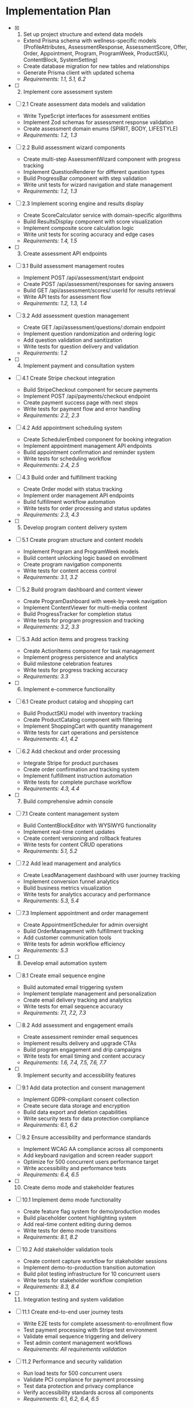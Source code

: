 # Implementation Plan

- [x] 1. Set up project structure and extend data models
  - Extend Prisma schema with wellness-specific models (ProfileAttributes,
    AssessmentResponse, AssessmentScore, Offer, Order, Appointment, Program,
    ProgramWeek, ProductSKU, ContentBlock, SystemSetting)
  - Create database migration for new tables and relationships
  - Generate Prisma client with updated schema
  - _Requirements: 1.1, 5.1, 6.2_

- [ ] 2. Implement core assessment system
- [ ] 2.1 Create assessment data models and validation
  - Write TypeScript interfaces for assessment entities
  - Implement Zod schemas for assessment response validation
  - Create assessment domain enums (SPIRIT, BODY, LIFESTYLE)
  - _Requirements: 1.2, 1.3_

- [ ] 2.2 Build assessment wizard components
  - Create multi-step AssessmentWizard component with progress tracking
  - Implement QuestionRenderer for different question types
  - Build ProgressBar component with step validation
  - Write unit tests for wizard navigation and state management
  - _Requirements: 1.2, 1.3_

- [ ] 2.3 Implement scoring engine and results display
  - Create ScoreCalculator service with domain-specific algorithms
  - Build ResultsDisplay component with score visualization
  - Implement composite score calculation logic
  - Write unit tests for scoring accuracy and edge cases
  - _Requirements: 1.4, 1.5_

- [ ] 3. Create assessment API endpoints
- [ ] 3.1 Build assessment management routes
  - Implement POST /api/assessment/start endpoint
  - Create POST /api/assessment/responses for saving answers
  - Build GET /api/assessment/scores/:userId for results retrieval
  - Write API tests for assessment flow
  - _Requirements: 1.2, 1.3, 1.4_

- [ ] 3.2 Add assessment question management
  - Create GET /api/assessment/questions/:domain endpoint
  - Implement question randomization and ordering logic
  - Add question validation and sanitization
  - Write tests for question delivery and validation
  - _Requirements: 1.2_

- [ ] 4. Implement payment and consultation system
- [ ] 4.1 Create Stripe checkout integration
  - Build StripeCheckout component for secure payments
  - Implement POST /api/payments/checkout endpoint
  - Create payment success page with next steps
  - Write tests for payment flow and error handling
  - _Requirements: 2.2, 2.3_

- [ ] 4.2 Add appointment scheduling system
  - Create SchedulerEmbed component for booking integration
  - Implement appointment management API endpoints
  - Build appointment confirmation and reminder system
  - Write tests for scheduling workflow
  - _Requirements: 2.4, 2.5_

- [ ] 4.3 Build order and fulfillment tracking
  - Create Order model with status tracking
  - Implement order management API endpoints
  - Build fulfillment workflow automation
  - Write tests for order processing and status updates
  - _Requirements: 2.3, 4.3_

- [ ] 5. Develop program content delivery system
- [ ] 5.1 Create program structure and content models
  - Implement Program and ProgramWeek models
  - Build content unlocking logic based on enrollment
  - Create program navigation components
  - Write tests for content access control
  - _Requirements: 3.1, 3.2_

- [ ] 5.2 Build program dashboard and content viewer
  - Create ProgramDashboard with week-by-week navigation
  - Implement ContentViewer for multi-media content
  - Build ProgressTracker for completion status
  - Write tests for program progression and tracking
  - _Requirements: 3.2, 3.3_

- [ ] 5.3 Add action items and progress tracking
  - Create ActionItems component for task management
  - Implement progress persistence and analytics
  - Build milestone celebration features
  - Write tests for progress tracking accuracy
  - _Requirements: 3.3_

- [ ] 6. Implement e-commerce functionality
- [ ] 6.1 Create product catalog and shopping cart
  - Build ProductSKU model with inventory tracking
  - Create ProductCatalog component with filtering
  - Implement ShoppingCart with quantity management
  - Write tests for cart operations and persistence
  - _Requirements: 4.1, 4.2_

- [ ] 6.2 Add checkout and order processing
  - Integrate Stripe for product purchases
  - Create order confirmation and tracking system
  - Implement fulfillment instruction automation
  - Write tests for complete purchase workflow
  - _Requirements: 4.3, 4.4_

- [ ] 7. Build comprehensive admin console
- [ ] 7.1 Create content management system
  - Build ContentBlockEditor with WYSIWYG functionality
  - Implement real-time content updates
  - Create content versioning and rollback features
  - Write tests for content CRUD operations
  - _Requirements: 5.1, 5.2_

- [ ] 7.2 Add lead management and analytics
  - Create LeadManagement dashboard with user journey tracking
  - Implement conversion funnel analytics
  - Build business metrics visualization
  - Write tests for analytics accuracy and performance
  - _Requirements: 5.3, 5.4_

- [ ] 7.3 Implement appointment and order management
  - Create AppointmentScheduler for admin oversight
  - Build OrderManagement with fulfillment tracking
  - Add customer communication tools
  - Write tests for admin workflow efficiency
  - _Requirements: 5.3_

- [ ] 8. Develop email automation system
- [ ] 8.1 Create email sequence engine
  - Build automated email triggering system
  - Implement template management and personalization
  - Create email delivery tracking and analytics
  - Write tests for email sequence accuracy
  - _Requirements: 7.1, 7.2, 7.3_

- [ ] 8.2 Add assessment and engagement emails
  - Create assessment reminder email sequences
  - Implement results delivery and upgrade CTAs
  - Build program engagement and drip campaigns
  - Write tests for email timing and content accuracy
  - _Requirements: 1.6, 7.4, 7.5, 7.6, 7.7_

- [ ] 9. Implement security and accessibility features
- [ ] 9.1 Add data protection and consent management
  - Implement GDPR-compliant consent collection
  - Create secure data storage and encryption
  - Build data export and deletion capabilities
  - Write security tests for data protection compliance
  - _Requirements: 6.1, 6.2_

- [ ] 9.2 Ensure accessibility and performance standards
  - Implement WCAG AA compliance across all components
  - Add keyboard navigation and screen reader support
  - Optimize for 500 concurrent users performance target
  - Write accessibility and performance tests
  - _Requirements: 6.4, 6.5_

- [ ] 10. Create demo mode and stakeholder features
- [ ] 10.1 Implement demo mode functionality
  - Create feature flag system for demo/production modes
  - Build placeholder content highlighting system
  - Add real-time content editing during demos
  - Write tests for demo mode transitions
  - _Requirements: 8.1, 8.2_

- [ ] 10.2 Add stakeholder validation tools
  - Create content capture workflow for stakeholder sessions
  - Implement demo-to-production transition automation
  - Build pilot testing infrastructure for 10 concurrent users
  - Write tests for stakeholder workflow completion
  - _Requirements: 8.3, 8.4_

- [ ] 11. Integration testing and system validation
- [ ] 11.1 Create end-to-end user journey tests
  - Write E2E tests for complete assessment-to-enrollment flow
  - Test payment processing with Stripe test environment
  - Validate email sequence triggering and delivery
  - Test admin content management workflows
  - _Requirements: All requirements validation_

- [ ] 11.2 Performance and security validation
  - Run load tests for 500 concurrent users
  - Validate PCI compliance for payment processing
  - Test data protection and privacy compliance
  - Verify accessibility standards across all components
  - _Requirements: 6.1, 6.2, 6.4, 6.5_
